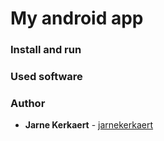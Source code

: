 # My android app

### Install and run


### Used software


### Author

* **Jarne Kerkaert** - [jarnekerkaert](https://github.com/jarnekerkaert)
